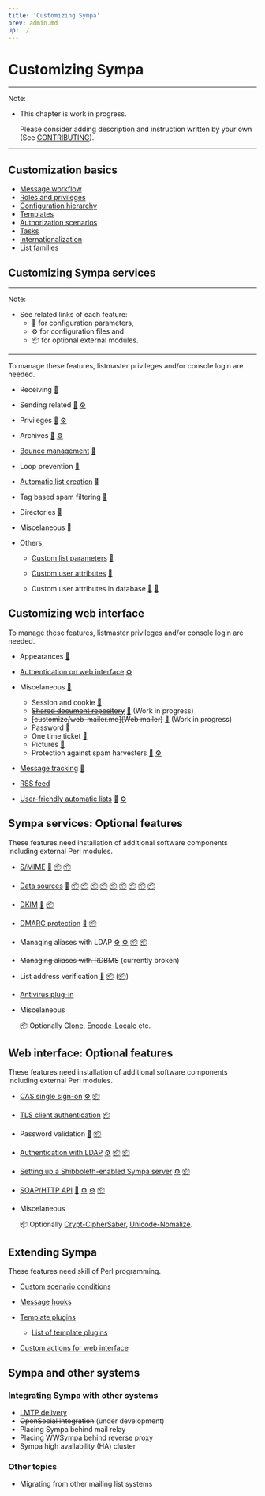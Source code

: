 ```yaml
---
title: 'Customizing Sympa'
prev: admin.md
up: ./
---
```


Customizing Sympa
=================

----
Note:

  * This chapter is work in progress.

    Please consider adding description and instruction written by your own
    (See [CONTRIBUTING](../CONTRIBUTING.md)).

----

Customization basics
--------------------

  * [Message workflow](customize/basics-workflow.md)
  * [Roles and privileges](customize/basics-roles.md)
  * [Configuration hierarchy](customize/basics-configuration.md)
  * [Templates](customize/basics-templates.md)
  * [Authorization scenarios](customize/basics-scenarios.md)
  * [Tasks](customize/basics-tasks.md)
  * [Internationalization](customize/basics-i18n.md)
  * [List families](customize/basics-families.md)

Customizing Sympa services
--------------------------

----
Note:

  * See related links of each feature:
      - &#x1F527; for configuration parameters,
      - &#x2699; for configuration files and
      - &#x1F4E6; for optional external modules.

----

To manage these features, listmaster privileges and/or console login are
needed.

  * Receiving
    [&#x1F527;](man/sympa.conf.5.md#receiving)
  * Sending related
    [&#x1F527;](man/sympa.conf.5.md#sending-related)
    [&#x2699;](man/nrcpt_by_domain.conf.5.md# "nrcpt_by_domain.conf")
  * Privileges
    [&#x1F527;](man/sympa.conf.5.md#privileges)
    [&#x2699;](man/edit_list.conf.5.md# "edit_list.conf")
  * Archives
    [&#x1F527;](man/sympa.conf.5.md#archives)
    [&#x2699;](man/mhonarc-ressources.tt2.5.md# "mhonarc-ressources.tt2")
  * [Bounce management](customize/bounce-management.md)
    [&#x1F527;](man/sympa.conf.5.md#bounce-management-and-tracking)
  * Loop prevention
    [&#x1F527;](man/sympa.conf.5.md#loop-prevention)
  * [Automatic list creation](customize/automatic-lists.md)
    [&#x1F527;](man/sympa.conf.5.md#automatic-lists)
  * Tag based spam filtering
    [&#x1F527;](man/sympa.conf.5.md#tag-based-spam-filtering)
  * Directories
    [&#x1F527;](man/sympa.conf.5.md#directories)
  * Miscelaneous
    [&#x1F527;](man/sympa.conf.5.md#miscelaneous)
  * Others

      - [Custom list parameters](customize/custom-parameters.md)
        [&#x1F527;](man/list_config.5.md#custom_vars)
      - [Custom user attributes](customize/custom-user-attributes.md)
        [&#x1F527;](man/list_config.5.md#custom_attribute)

      - Custom user attributes in database
        [&#x1F527;](man/sympa.conf.5.md#db_additional_subscriber_fields)
        [&#x1F527;](man/sympa.conf.5.md#db_additional_user_fields)

Customizing web interface
--------------------------

To manage these features, listmaster privileges and/or console login are
needed.

  * Appearances
    [&#x1F527;](man/sympa.conf.5.md#web-interface-parameters-appearances)
  * [Authentication on web interface](customize/authentication-web.md)
    [&#x2699;](man/auth.conf.5.md# "auth.conf")
  * Miscelaneous
    [&#x1F527;](man/sympa.conf.5.md#web-interface-parameters-miscelaneous)

      - Session and cookie
        [&#x1F527;](man/sympa.conf.5.md#cookie_domain)
      - ~~[Shared document repository](customize/shared-repository.md)~~
        [&#x1F527;](man/sympa.conf.5.md#default_shared_quota)
        (Work in progress)
      - ~~[customize/web-mailer.md](Web mailer)~~
        [&#x1F527;](man/sympa.conf.5.md#use_html_editor)
        (Work in progress)
      - Password
        [&#x1F527;](man/sympa.conf.5.md#max_wrong_password)
      - One time ticket
        [&#x1F527;](man/sympa.conf.5.md#one_time_ticket_lifetime)
      - Pictures
        [&#x1F527;](man/sympa.conf.5.md#pictures_feature)
      - Protection against spam harvesters
        [&#x1F527;](man/sympa.conf.5.md#spam_protection)
        [&#x2699;](man/crawlers_detection.conf.5.md# "crawlers_detection.conf")

  * [Message tracking](customize/message-tracking.md)
    [&#x1F527;](man/sympa.conf.5.md#bounce-management-and-tracking)
  * [RSS feed](customize/rss-feed.md)
  * [User-friendly automatic lists](customize/friendly-automatic-lists.md)
    [&#x1F527;](man/sympa.conf.5.md#automatic_list_families)
    [&#x2699;](man/automatic_lists_description.conf.5.md# "automatic_lists_description.conf")

Sympa services: Optional features
---------------------------------

These features need installation of additional software components including
external Perl modules.

  * [S/MIME](customize/smime.md)
    [&#x1F527;](man/sympa.conf.5.md#s-mime-and-tls)
    [&#x1F4E6;](https://metacpan.org/release/Crypt-OpenSSL-X509 "Crypt-OpenSSL-X509")
    [&#x1F4E6;](https://metacpan.org/release/Crypt-SMIME "Crypt-SMIME")
  * [Data sources](customize/data-sources.md)
    [&#x1F527;](man/list_config.5.md#data-sources-setup)
    [&#x1F4E6;](https://metacpan.org/release/DBD-CSV "DBD-CSV")
    [&#x1F4E6;](https://metacpan.org/release/DBD-mysql "DBD-mysql")
    [&#x1F4E6;](https://metacpan.org/release/DBD-ODBC "DBD-ODBC")
    [&#x1F4E6;](https://metacpan.org/release/DBD-Oracle "DBD-Oracle")
    [&#x1F4E6;](https://metacpan.org/release/DBD-Pg "DBD-Pg")
    [&#x1F4E6;](https://metacpan.org/release/DBD-SQLite "DBD-SQLite")
    [&#x1F4E6;](https://metacpan.org/release/DBD-Sybase "DBD-Sybase")
    [&#x1F4E6;](https://metacpan.org/release/Net-LDAP "Net-LDAP")
    [&#x1F4E6;](https://metacpan.org/release/IO-Socket-SSL "IO-Socket-SSL")
  * [DKIM](customize/dkim.md)
    [&#x1F527;](man/sympa.conf.5.md#dkim)
    [&#x1F4E6;](https://metacpan.org/release/Mail-DKIM "Mail-DKIM")
  * [DMARC protection](customize/dmarc-protection.md)
    [&#x1F527;](man/sympa.conf.5.md#dmarc-protection)
    [&#x1F4E6;](https://metacpan.org/release/Net-DNS "Net-DNS")
  * Managing aliases with LDAP
    [&#x2699;](man/ldap_alias_manager.conf.5.md# "ldap_alias_manager.conf")
    [&#x2699;](man/ldap_alias_entry.tt2.5.md# "ldap_alias_entry.tt2")
    [&#x1F4E6;](https://metacpan.org/release/Net-LDAP "Net-LDAP")
    [&#x1F4E6;](https://metacpan.org/release/IO-Socket-SSL "IO-Socket-SSL")
  * ~~Managing aliases with RDBMS~~ (currently broken)
  * List address verification
    [&#x1F527;](man/sympa.conf.5.md#list-address-verification)
    [&#x1F4E6;](https://metacpan.org/release/libnet "libnet")
    ([&#x1F4E6;](https://metacpan.org/pod/Net::SMTP "Net::SMTP"))
  * [Antivirus plug-in](customize/antivirus.md)

  * Miscelaneous

    &#x1F4E6; Optionally [Clone](https://metacpan.org/release/Clone),
    [Encode-Locale](https://metacpan.org/release/Encode-Locale) etc.

Web interface: Optional features
--------------------------------

These features need installation of additional software components including
external Perl modules.

  * [CAS single sign-on](customize/cas.md)
    [&#x2699;](man/auth.conf.5.md#cas-paragraph "auth.conf")
    [&#x1F4E6;](https://metacpan.org/release/AuthCAS "AuthCAS")
  * [TLS client authentication](customize/tls-client-auth.md)
    [&#x1F4E6;](https://metacpan.org/release/Crypt-OpenSSL-X509 "Crypt-OpenSSL-X509")
  * Password validation
    [&#x1F527;](man/sympa.conf.5.md#password-validation)
    [&#x1F4E6;](https://metacpan.org/release/Data-Password "Data-Password")
  * [Authentication with LDAP](customize/ldap-auth.md)
    [&#x2699;](man/auth.conf.5.md#ldap-paragraph "auth.conf")
    [&#x1F4E6;](https://metacpan.org/release/Net-LDAP "Net-LDAP")
    [&#x1F4E6;](https://metacpan.org/release/IO-Socket-SSL "IO-Socket-SSL")
  * [Setting up a Shibboleth-enabled Sympa server](customize/shibboleth.md)
    [&#x2699;](man/auth.conf.5.md#generic_sso-paragraph "auth.conf")
    [&#x1F4E6;](http://shibboleth.internet2.edu "Shibboleth SP")
  * [SOAP/HTTP API](customize/soap-api.md)
    [&#x1F527;](man/sympa.conf.5.md#soap-http-interface)
    [&#x2699;](man/trusted_applications.conf.5.md# "trusted_applications.conf")
    [&#x2699;](man/sympa.wsdl.5.md# "sympa.wsdl")
    [&#x1F4E6;](https://metacpan.org/release/SOAP-Lite "SOAP-Lite")

  * Miscelaneous

    &#x1F4E6; Optionally
    [Crypt-CipherSaber](https://metacpan.org/release/Crypt-CipherSaber),
    [Unicode-Nomalize](https://metacpan.org/release/Unicode-Nomalize).

Extending Sympa
---------------

These features need skill of Perl programming.

  - [Custom scenario conditions](customize/custom-scenario-conditions.md)
  - [Message hooks](man/Sympa-Message-Plugin.3.md)
  - [Template plugins](customize/template-plugins.md)

      - [List of template plugins](customize/template-plugins.md#list-of-template-plugins)

  - [Custom actions for web interface](customize/custom-actions.md)

Sympa and other systems
-----------------------

### Integrating Sympa with other systems

  - [LMTP delivery](customize/lmtp-delivery.md)
  - ~~OpenSocial integration~~ (under development)
  - Placing Sympa behind mail relay
  - Placing WWSympa behind reverse proxy
  - Sympa high availability (HA) cluster

### Other topics

  - Migrating from other mailing list systems

